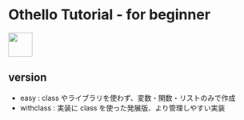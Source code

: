 # Othello Tutorial - for beginner

<div>
    <img src="https://cdn.jsdelivr.net/gh/devicons/devicon@latest/icons/python/python-original.svg" width=48/>
</div>

## version

- easy : class やライブラリを使わず、変数・関数・リストのみで作成
- withclass : 実装に class を使った発展版、より管理しやすい実装
